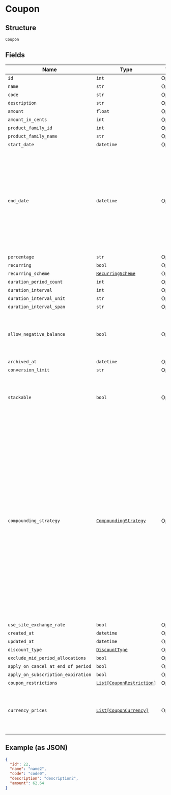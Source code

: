 
# Coupon

## Structure

`Coupon`

## Fields

| Name | Type | Tags | Description |
|  --- | --- | --- | --- |
| `id` | `int` | Optional | - |
| `name` | `str` | Optional | - |
| `code` | `str` | Optional | - |
| `description` | `str` | Optional | - |
| `amount` | `float` | Optional | - |
| `amount_in_cents` | `int` | Optional | - |
| `product_family_id` | `int` | Optional | - |
| `product_family_name` | `str` | Optional | - |
| `start_date` | `datetime` | Optional | - |
| `end_date` | `datetime` | Optional | After the given time, this coupon code will be invalid for new signups. Recurring discounts started before this date will continue to recur even after this date. |
| `percentage` | `str` | Optional | - |
| `recurring` | `bool` | Optional | - |
| `recurring_scheme` | [`RecurringScheme`](../../doc/models/recurring-scheme.md) | Optional | - |
| `duration_period_count` | `int` | Optional | - |
| `duration_interval` | `int` | Optional | - |
| `duration_interval_unit` | `str` | Optional | - |
| `duration_interval_span` | `str` | Optional | - |
| `allow_negative_balance` | `bool` | Optional | If set to true, discount is not limited (credits will carry forward to next billing). |
| `archived_at` | `datetime` | Optional | - |
| `conversion_limit` | `str` | Optional | - |
| `stackable` | `bool` | Optional | A stackable coupon can be combined with other coupons on a Subscription. |
| `compounding_strategy` | [`CompoundingStrategy`](../../doc/models/compounding-strategy.md) | Optional | Applicable only to stackable coupons. For `compound`, Percentage-based discounts will be calculated against the remaining price, after prior discounts have been calculated. For `full-price`, Percentage-based discounts will always be calculated against the original item price, before other discounts are applied. |
| `use_site_exchange_rate` | `bool` | Optional | - |
| `created_at` | `datetime` | Optional | - |
| `updated_at` | `datetime` | Optional | - |
| `discount_type` | [`DiscountType`](../../doc/models/discount-type.md) | Optional | - |
| `exclude_mid_period_allocations` | `bool` | Optional | - |
| `apply_on_cancel_at_end_of_period` | `bool` | Optional | - |
| `apply_on_subscription_expiration` | `bool` | Optional | - |
| `coupon_restrictions` | [`List[CouponRestriction]`](../../doc/models/coupon-restriction.md) | Optional | - |
| `currency_prices` | [`List[CouponCurrency]`](../../doc/models/coupon-currency.md) | Optional | Returned in read, find, and list endpoints if the query parameter is provided. |

## Example (as JSON)

```json
{
  "id": 22,
  "name": "name2",
  "code": "code0",
  "description": "description2",
  "amount": 62.64
}
```

